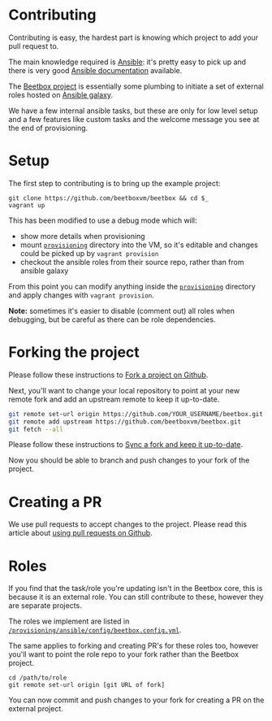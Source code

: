 # Contributing

Contributing is easy, the hardest part is knowing which project to add your pull request to.

The main knowledge required is [Ansible](https://www.ansible.com/): it's pretty easy to pick up and there is very good [Ansible documentation](http://docs.ansible.com/) available.

The [Beetbox project](https://github.com/beetboxvm/beetbox) is essentially some plumbing to initiate a set of external roles hosted on [Ansible galaxy](https://galaxy.ansible.com).

We have a few internal ansible tasks, but these are only for low level setup and a few features like custom tasks and the welcome message you see at the end of provisioning.

# Setup

The first step to contributing is to bring up the example project:

```
git clone https://github.com/beetboxvm/beetbox && cd $_
vagrant up
```

This has been modified to use a debug mode which will:

- show more details when provisioning
- mount [`provisioning`](https://github.com/beetboxvm/beetbox/tree/master/provisioning) directory into the VM, so it's editable and changes could be picked up by `vagrant provision`
- checkout the ansible roles from their source repo, rather than from ansible galaxy

From this point you can modify anything inside the [`provisioning`](https://github.com/beetboxvm/beetbox/tree/master/provisioning) directory and apply changes with `vagrant provision`.

**Note:** sometimes it's easier to disable (comment out) all roles when debugging, but be careful as there can be role dependencies.

# Forking the project

Please follow these instructions to [Fork a project on Github](https://help.github.com/articles/fork-a-repo/).

Next, you'll want to change your local repository to point at your new remote fork and add an upstream remote to keep it up-to-date.
```sh
git remote set-url origin https://github.com/YOUR_USERNAME/beetbox.git
git remote add upstream https://github.com/beetboxvm/beetbox.git
git fetch --all
```

Please follow these instructions to [Sync a fork and keep it up-to-date](https://help.github.com/articles/syncing-a-fork/).

Now you should be able to branch and push changes to your fork of the project.
 
# Creating a PR

We use pull requests to accept changes to the project. Please read this article about [using pull requests on Github](https://help.github.com/articles/using-pull-requests/).

# Roles

If you find that the task/role you're updating isn't in the Beetbox core, this is because it is an external role.
You can still contribute to these, however they are separate projects.

The roles we implement are listed in [`/provisioning/ansible/config/beetbox.config.yml`](https://github.com/beetboxvm/beetbox/blob/master/provisioning/ansible/config/beetbox.config.yml#L33).

The same applies to forking and creating PR's for these roles too, however you'll want to point the role repo to your fork rather than the Beetbox project.

```
cd /path/to/role
git remote set-url origin [git URL of fork]
```

You can now commit and push changes to your fork for creating a PR on the external project.

